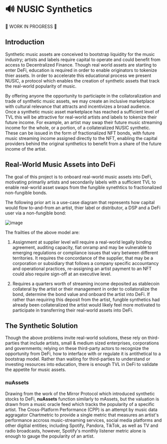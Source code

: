 # 🔊 NUSIC Synthetics

👷 WORK IN PROGRESS 👷

## Introduction

Synthetic music assets are conceived to bootstrap liquidity for the music industry; artists and labels require capital to operate and could benefit from access to Decentralized Finance. Though real world assets are starting to enter DeFi, education is required in order to enable originators to tokenize thier assets. In order to accelerate this educational process we present NUSIC, a protocol which enables the creation of synthetic assets that track the real-world popularity of music.

By offering anyone the opportunity to particiapte in the collatoralization and trade of synthetic music assets, we may create an inclusive marketplace with cultural relevance that attracts and incentivizes a broad audience. Once a synthetic music asset marketplace has reached a sufficient level of TVL this will be attractive for real-world artists and labels to tokenize their future income. For example, an artist may swap their future music streaming income for the whole, or a portion, of a collateralized NUSIC synthetic. These can be issued in the form of fractionalized NFT bonds, with future music streaming income assigned directly to the NFT, enabling the capital providers behind the original synthetics to benefit from a share of the future income of the artist.

## Real-World Music Assets into DeFi

The goal of this project is to onboard real-world music assets into DeFi, motivating primarliy artists and secondarily labels with a sufficient TVL to enable real-world asset swaps from the fungible synethtics to fractionalized non-fungible bonds.

The following prior art is a use-case diagram that represents how capital would flow to-and-from an artist, thier label or distributor, a DSP and a DeFi user via a non-fungible bond:

![image](https://user-images.githubusercontent.com/75082835/130720928-890695d9-1058-4d23-bdd5-bf572a4f2290.png)

The frailties of the above model are:

1. Assignment at supplier level will require a real-world legally binding agreement, auditing capacity, fiat onramp and may be vulnerable to emerging regulations or compliance issues that vary between different territories. It requires the concordance of the supplier, that may be a corporation or subsidiary that follows a company specific accountancy and operational practices, re-assigning an artist payment to an NFT could also require sign-off at an executive level.

2. Requires a quarters worth of streaming income deposited as stablecoin collateral by the artist or their management in order to collatoralize the bond, determine the bond value and onboard the artist into DeFi. If rather than requiring this deposit from the artist, fungble synthetics had already been collateralized the artist would likely feel more motivated to participate in transferring their real-world assets into DeFi.

## The Synthetic Solution

Though the above problems invite real-world solutions, these rely on third-parties that include artists, small & medium sized enterprises, corporations and governments; relying on these third-party actors to recognize the opportunity from DeFi, how to interface with or regulate it is antithetical to a bootstrap model. Rather than waiting for third-parties to understand or investing resources into education, there is enough TVL in DeFi to validate the appetite for music assets.

### nuAssets ##

Drawing from the work of the Mirror Protocol which introduced synthetic stocks to DeFi, **nuAssets** function similarly to mAssets, but the valuation is drawn from a music oracle feed which tracks the popularity of a specific artist. The Cross-Platform Performance (CPP) is an attempt by music data aggragator Chartmetric to provide a single metric that measures an artist's performance accross music-streaming services, social media platforms and other digitial entities; including Spotify, Pandora, TikTok, as well as TV and radio broadcasts, however, Spotify's monthly listener metric alone is enough to gauge the popularity of an artist.
